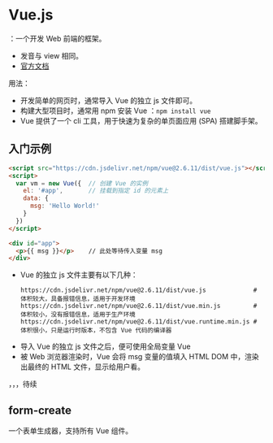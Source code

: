 # Vue.js

：一个开发 Web 前端的框架。
- 发音与 view 相同。
- [官方文档](https://vuejs.org/v2/guide/index.html)

用法：
- 开发简单的网页时，通常导入 Vue 的独立 js 文件即可。
- 构建大型项目时，通常用 npm 安装 Vue ：`npm install vue`
- Vue 提供了一个 cli 工具，用于快速为复杂的单页面应用 (SPA) 搭建脚手架。

## 入门示例

```html
<script src="https://cdn.jsdelivr.net/npm/vue@2.6.11/dist/vue.js"></script>
<script>
  var vm = new Vue({  // 创建 Vue 的实例
    el: '#app',       // 挂载到指定 id 的元素上
    data: {
      msg: 'Hello World!'
    }
  })
</script>

<div id="app">
  <p>{{ msg }}</p>    // 此处等待传入变量 msg
</div>
```
- Vue 的独立 js 文件主要有以下几种：
    ```
    https://cdn.jsdelivr.net/npm/vue@2.6.11/dist/vue.js             # 体积较大，具备报错信息，适用于开发环境
    https://cdn.jsdelivr.net/npm/vue@2.6.11/dist/vue.min.js         # 体积较小，没有报错信息，适用于生产环境
    https://cdn.jsdelivr.net/npm/vue@2.6.11/dist/vue.runtime.min.js # 体积很小，只是运行时版本，不包含 Vue 代码的编译器
    ```
- 导入 Vue 的独立 js 文件之后，便可使用全局变量 Vue
- 被 Web 浏览器渲染时，Vue 会将 msg 变量的值填入 HTML DOM 中，渲染出最终的 HTML 文件，显示给用户看。


，，，待续

## form-create

一个表单生成器，支持所有 Vue 组件。
